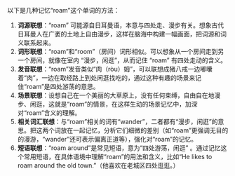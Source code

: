 以下是几种记忆“roam”这个单词的方法：
1. **词源联想**：“roam” 可能源自日耳曼语，本意与四处走、漫步有关。想象古代日耳曼人在广袤的土地上自由漫步，这样在脑海中构建一幅画面，把词源和词义联系起来。
2. **词形联想**：“roam”和“room”（房间）词形相似。可以想象从一个房间走到另一个房间，就像在室内 “漫步，闲逛”，从而记住 “roam” 有四处走动的含义。
3. **发音联想**：“roam”发音类似“肉（ròu）姆”，可以联想成猪八戒一边嘟囔着“肉”，一边在取经路上到处闲逛找吃的，通过这种有趣的场景来记住“roam”是四处游荡的意思。
4. **场景联想**：设想自己在一个美丽的大草原上，没有任何束缚，自由自在地漫步、闲逛，这就是“roam”的情景，在这样生动的场景记忆中，加深对“roam”含义的理解。
5. **相关词汇联想**：与“roam”相关的词有“wander”，二者都有“漫步，闲逛”的意思。把这两个词放在一起记忆，分析它们细微的差别（如“roam”更强调无目的的漫游，“wander”还可表示偏离正道等），强化对“roam”的记忆。
6. **短语联想**：“roam around”是常见短语，意为“四处游荡，闲逛” 。通过记忆这个常用短语，在具体语境中理解“roam”的用法和含义，比如“He likes to roam around the old town.”（他喜欢在老城区四处逛逛。） 